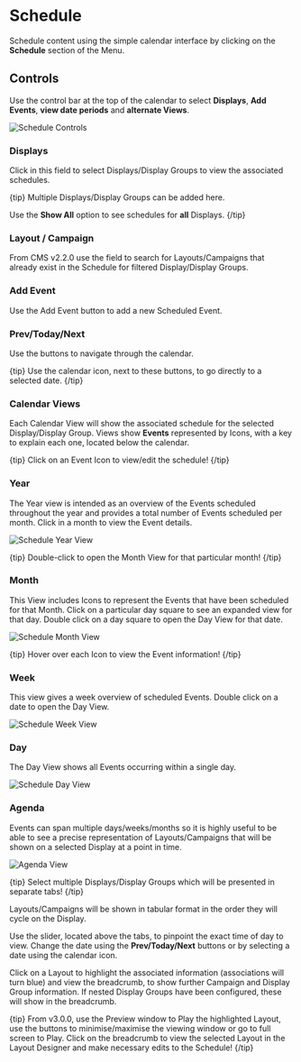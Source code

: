 <!--toc=scheduling-->

# Schedule

Schedule content using the simple calendar interface by clicking on the **Schedule** section of the Menu. 

## Controls

Use the control bar at the top of the calendar to select **Displays**, **Add Events**, **view date periods** and **alternate Views**.

![Schedule Controls](img/v3_schedule_controls.png)

### Displays

Click in this field to select Displays/Display Groups to view the associated schedules.

{tip}
Multiple Displays/Display Groups can be added here.

Use the **Show All** option to see schedules for **all** Displays.
{/tip}

### Layout / Campaign

From CMS v2.2.0 use the field to search for Layouts/Campaigns that already exist in the Schedule for filtered Display/Display Groups.

### Add Event

Use the Add Event button to add a new Scheduled Event.

### Prev/Today/Next

Use the buttons to navigate through the calendar.

{tip}
Use the calendar icon, next to these buttons, to go directly to a selected date.
{/tip}

### Calendar Views

Each Calendar View will show the associated schedule for the selected Display/Display Group. Views show **Events** represented by Icons, with a key to explain each one, located below the calendar. 

{tip}
Click on an Event Icon to view/edit the schedule!
 {/tip}

### Year

The Year view is intended as an overview of the Events scheduled throughout the year and provides a total number of Events scheduled per month. Click in a month to view the Event details.

![Schedule Year View](img/v3_schedule_year_view.png)

{tip}
Double-click to open the Month View for that particular month!
{/tip}

### Month

This View includes Icons to represent the Events that have been scheduled for that Month. Click on a particular day square to see an expanded view for that day. Double click on a day square to open the Day View for that date.

![Schedule Month View](img/v3_schedule_month_view.png)

{tip}
Hover over each Icon to view the Event information!
{/tip}

### Week

This view gives a week overview of scheduled Events. Double click on a date to open the Day View.

![Schedule Week View](img/v3_scheduled_week_view.png)

### Day

The Day View shows all Events occurring within a single day.

![Schedule Day View](img/v3_schedule_day_view.png)

### Agenda

Events can span multiple days/weeks/months so it is highly useful to be able to see a precise representation of Layouts/Campaigns that will be shown on a selected Display at a point in time.

![Agenda View](img/v3_schedule_calendar_agenda.png)

{tip}
Select multiple Displays/Display Groups which will be presented in separate tabs!
{/tip}

Layouts/Campaigns will be shown in tabular format in the order they will cycle on the Display.

Use the slider, located above the tabs, to pinpoint the exact time of day to view. Change the date using the **Prev/Today/Next** buttons or by selecting a date using the calendar icon.

Click on a Layout to highlight the associated information (associations will turn blue) and view the breadcrumb, to show further Campaign and Display Group information. If nested Display Groups have been configured, these will show in the breadcrumb.

{tip}
From v3.0.0, use the Preview window to Play the highlighted Layout, use the buttons to minimise/maximise the viewing window or go to full screen to Play.
Click on the breadcrumb to view the selected Layout in the Layout Designer and make necessary edits to the Schedule!
{/tip}

